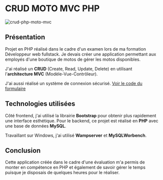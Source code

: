  # CRUD MOTO MVC PHP

![crud-php-moto-mvc](https://github.com/alicemimouni/crud-moto-mvc/assets/82211729/26951265-c735-4b5f-843d-bd6a3b665a0f)

## Présentation

Projet en PHP réalisé dans le cadre d'un examen lors de ma formation Développeur web fullstack.
Je devais créer une application permettant aux employés d'une boutique de motos de gérer les motos disponibles.

J'ai réalisé un **CRUD** (Create, Read, Update, Delete) en utilisant l'**architecture MVC** (Modèle-Vue-Contrôleur). 

J'ai aussi réalisé un système de connexion sécurisé. [Voir le code du formulaire](vue/security/login.php)


## Technologies utilisées

Côté frontend, j'ai utilisé la librairie **Bootstrap** pour obtenir plus rapidement une interface esthétique.
Pour le backend, ce projet est réalisé en **PHP** avec une base de données **MySQL**.

Travaillant sur Windows, j'ai utilisé **Wampserver** et **MySQLWorbench**.

## Conclusion

Cette application créée dans le cadre d'une évaluation m'a permis de monter en compétence en PHP et également de savoir gérer le temps puisque je disposais de quelques heures pour le réaliser.



